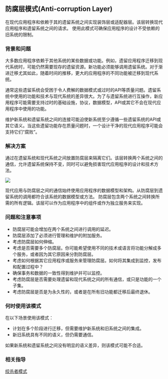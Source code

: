 ## 防腐层模式(Anti-corruption Layer)

在现代应用程序和依赖于其的遗留系统之间实现装饰层或适配器层。该层转换现代应用程序和遗留系统之间的请求。 使用此模式可确保应用程序的设计不受依赖的旧系统的限制。

### 背景和问题

大多数应用程序依赖于其他系统的某些数据或功能。例如，遗留应用程序迁移到现代系统时，可能仍然需要现存的遗留资源。新功能必须能够调用遗留系统。对于渐进迁移尤其如此，随着时间的推移，更大的应用程序的不同功能被迁移到现代系统。

通常这些遗留系统会受困于令人费解的数据模式或过时的API等质量问题。遗留系统中使用的功能和技术与现代系统的差异很大。为了与遗留系统进行互操作，新应用程序可能需要支持过时的基础设施，协议，数据模型，API或其它不会在现代应用程序中使用的功能。

维护新系统和遗留系统之间的连接可能迫使新系统至少遵循一些遗留系统的API或其它语义。当这些遗留功能存在质量问题时，一个设计干净的现代应用程序可能会支持它们“腐败”。

### 解决方案

通过在遗留系统和现代系统之间放置防腐层来隔离它们。该层转换两个系统之间的通信，允许遗留系统保持不变，同时可以避免损害现代应用程序的设计和技术方法。

![](https://docs.microsoft.com/en-us/azure/architecture/patterns/_images/anti-corruption-layer.png)

现代应用与防腐层之间的通信始终使用应用程序的数据模型和架构。从防腐层到遗留系统的调用都符合该系统的数据模型或方法。 防腐层包含两个系统之间转换所需的所有逻辑。该层可以作为应用程序中的组件或作为独立服务来实现。

### 问题和注意事项

* 防腐层可能会增加在两个系统之间进行调用的延迟。
* 防腐层添加了必须进行管理和维护的附加服务。
* 考虑防腐层如何伸缩。
* 考虑是否需要多个防腐层。你可能希望使用不同的技术或语言将功能分解成多个服务，或者因为其它原因来分割防腐层。
* 考虑如何根据其它应用程序或服务来管理防腐层。如何将其集成到监控，发布和配置过程中？
* 确保事务和数据的一致性得到维护并可以监控。
* 考虑防腐层是否需要处理遗留和现代系统之间的所有通信，或只是功能的一个子集。
* 考虑防腐层是否是为永久性的，或者是在所有旧功能都迁移后最终退休。

### 何时使用该模式

在以下场景使用该模式：

* 计划在多个阶段进行迁移，但需要维护新系统和旧系统之间的集成。
* 新旧系统具有不同的语义，但仍需要通信。

如果新系统和遗留系统之间没有明显的语义差异，则该模式可能不合适。

### 相关指导

[绞杀者模式](stangler.html)